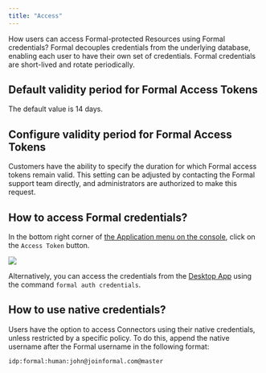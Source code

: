 ```yaml
---
title: "Access"
---
```


<span className="page-description">How users can access Formal-protected Resources using Formal credentials?</span>
Formal decouples credentials from the underlying database, enabling each user to have their own set of credentials. Formal credentials are short-lived and rotate periodically.

## Default validity period for Formal Access Tokens 

The default value is 14 days.

## Configure validity period for Formal Access Tokens

Customers have the ability to specify the duration for which Formal access tokens remain valid. This setting can be adjusted by contacting the Formal support team directly, and administrators are authorized to make this request.

## How to access Formal credentials?

In the bottom right corner of [the Application menu on the console](https://app.joinformal.com), click on the `Access Token` button.

<img src="/img/credentials.png" />

Alternatively, you can access the credentials from the [Desktop App](/desktop-app/introduction) using the command `formal auth credentials`.

## How to use native credentials?

Users have the option to access Connectors using their native credentials, unless restricted by a specific policy. To do this, append the native username after the Formal username in the following format:
```
idp:formal:human:john@joinformal.com@master
```